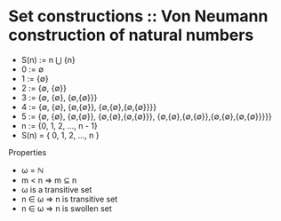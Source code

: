 # Set constructions :: Von Neumann construction of natural numbers


- S(n) := n ⋃ {n}
- 0 := ∅
- 1 := {∅}
- 2 := {∅, {∅}}
- 3 := {∅, {∅}, {∅,{∅}}}
- 4 := {∅, {∅}, {∅,{∅}}, {∅,{∅},{∅,{∅}}}}
- 5 := {∅, {∅}, {∅,{∅}}, {∅,{∅},{∅,{∅}}}, {∅,{∅},{∅,{∅}},{∅,{∅},{∅,{∅}}}}}
- n := {0, 1, 2, …, n - 1}
- S(n) = { 0, 1, 2, …, n }

Properties
- ω = ℕ
- m < n ⇒ m ⊆ n
- ω is a transitive set
- n ∈ ω ⇒ n is transitive set
- n ∈ ω ⇒ n is swollen set
